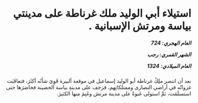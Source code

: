 <h1 dir="rtl">استيلاء أبي الوليد ملك غرناطة على مدينتي بياسة ومرتش الإسبانية .</h1>

<h5 dir="rtl">العام الهجري:  724

الشهر القمري: رجب

العام الميلادي: 1324</h5>

<p dir="rtl">بعد أن انتصر ملِكُ غرناطة أبو الوليد إسماعيل في موقعة ألبيرة قَوِيَ شأنُه أكثَرَ، فتعاقَبَت غزواتُه في أراضي النصارى وممتلكاتِهم، فزحف على مدينةِ بياسة الحصينة فحاصَرَها حتى استسلَمَت، ثمَّ استولى عَنوةً على مدينة مرتش وغَنِمَ منها الكثيرَ.</p></br>
